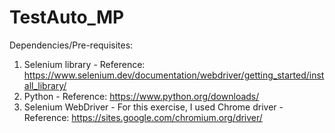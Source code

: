 # TestAuto_MP

Dependencies/Pre-requisites:
1. Selenium library - Reference: https://www.selenium.dev/documentation/webdriver/getting_started/install_library/
2. Python - Reference: https://www.python.org/downloads/
3. Selenium WebDriver - For this exercise, I used Chrome driver - Reference: https://sites.google.com/chromium.org/driver/ 
